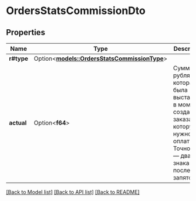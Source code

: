 # OrdersStatsCommissionDto

## Properties

Name | Type | Description | Notes
------------ | ------------- | ------------- | -------------
**r#type** | Option<[**models::OrdersStatsCommissionType**](OrdersStatsCommissionType.md)> |  | [optional]
**actual** | Option<**f64**> | Сумма в рублях, которая была выставлена в момент создания заказа и которую нужно оплатить. Точность — два знака после запятой.  | [optional]

[[Back to Model list]](../README.md#documentation-for-models) [[Back to API list]](../README.md#documentation-for-api-endpoints) [[Back to README]](../README.md)


